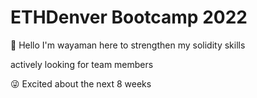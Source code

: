 # ETHDenver Bootcamp 2022

👋 Hello I'm wayaman here to strengthen my solidity skills

   actively looking for team members 

   😜 Excited about the next 8 weeks 
